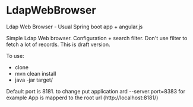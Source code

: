# LdapWebBrowser
Ldap Web Browser - Usual Spring boot app + angular.js

Simple Ldap Web browser. Configuration + search filter. Don't use filter to fetch a lot of records. This is draft version.

To use:
- clone
- mvn clean install
- java -jar target/<JAR>

Default port is 8181. to change put application ard --server.port=8383 for example
App is mapperd to the root url (http://localhost:8181/) 
